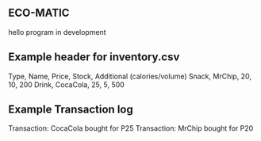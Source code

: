 ## ECO-MATIC

hello program in development

## Example header for inventory.csv

Type, Name, Price, Stock, Additional (calories/volume)
Snack, MrChip, 20, 10, 200
Drink, CocaCola, 25, 5, 500

## Example Transaction log

Transaction: CocaCola bought for P25
Transaction: MrChip bought for P20